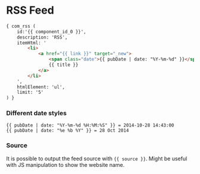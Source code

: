 RSS Feed
========

```html
{ com_rss (
	id:'{{ component_id_0 }}',
	description: 'RSS',
	itemHtml: '
		<li>
			<a href="{{ link }}" target="_new">
				<span class="date">{{ pubDate | date: "%Y-%m-%d" }}</span>
				{{ title }}
			</a>
		</li>
	',
	htmlElement: 'ul',
	limit: '5'
) }
```



### Different date styles

	{{ pubDate | date: "%Y-%m-%d %H:%M:%S" }} = 2014-10-28 14:43:00
	{{ pubDate | date: "%e %b %Y" }} = 28 Oct 2014
	
	
### Source

It is possible to output the feed source with `{{ source }}`. Might be useful with JS manipulation to show the website name.
